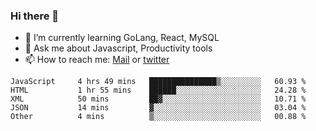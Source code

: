### Hi there 👋

- 🌱 I’m currently learning GoLang, React, MySQL
- 💬 Ask me about Javascript, Productivity tools 
- 📫 How to reach me: [Mail](mailto:kvaishak47@gmail.com) or [twitter](https://twitter.com/kvaish4k)

<!--START_SECTION:waka-->

```text
JavaScript     4 hrs 49 mins   ███████████████▒░░░░░░░░░   60.93 %
HTML           1 hr 55 mins    ██████░░░░░░░░░░░░░░░░░░░   24.28 %
XML            50 mins         ██▓░░░░░░░░░░░░░░░░░░░░░░   10.71 %
JSON           14 mins         ▓░░░░░░░░░░░░░░░░░░░░░░░░   03.04 %
Other          4 mins          ▒░░░░░░░░░░░░░░░░░░░░░░░░   00.88 %
```

<!--END_SECTION:waka-->
